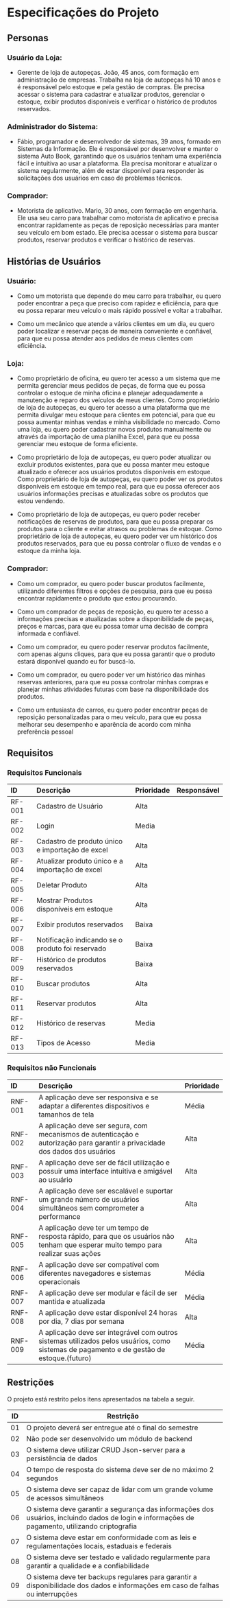 # Especificações do Projeto

## Personas

### Usuário da Loja:
- Gerente de loja de autopeças. João, 45 anos, com formação em administração de empresas. Trabalha na loja de autopeças há 10 anos e é responsável pelo estoque e pela gestão de compras. Ele precisa acessar o sistema para cadastrar e atualizar produtos, gerenciar o estoque, exibir produtos disponíveis e verificar o histórico de produtos reservados.

### Administrador do Sistema:
- Fábio, programador e desenvolvedor de sistemas, 39 anos, formado em Sistemas da Informação. Ele é responsável por desenvolver e manter o sistema Auto Book, garantindo que os usuários tenham uma experiência fácil e intuitiva ao usar a plataforma. Ela precisa monitorar e atualizar o sistema regularmente, além de estar disponível para responder às solicitações dos usuários em caso de problemas técnicos.

### Comprador: 
- Motorista de aplicativo. Mario, 30 anos, com formação em engenharia. Ele usa seu carro para trabalhar como motorista de aplicativo e precisa encontrar rapidamente as peças de reposição necessárias para manter seu veículo em bom estado. Ele precisa acessar o sistema para buscar produtos, reservar produtos e verificar o histórico de reservas.

## Histórias de Usuários

### Usuário:
- Como um motorista que depende do meu carro para trabalhar, eu quero poder encontrar a peça que preciso com rapidez e eficiência, para que eu possa reparar meu veículo o mais rápido possível e voltar a trabalhar.

- Como um mecânico que atende a vários clientes em um dia, eu quero poder localizar e reservar peças de maneira conveniente e confiável, para que eu possa atender aos pedidos de meus clientes com eficiência.

### Loja:
- Como proprietário de oficina, eu quero ter acesso a um sistema que me permita gerenciar meus pedidos de peças, de forma que eu possa controlar o estoque de minha oficina e planejar adequadamente a manutenção e reparo dos veículos de meus clientes.
Como proprietário de loja de autopeças, eu quero ter acesso a uma plataforma que me permita divulgar meu estoque para clientes em potencial, para que eu possa aumentar minhas vendas e minha visibilidade no mercado.
Como uma loja, eu quero poder cadastrar novos produtos manualmente ou através da importação de uma planilha Excel, para que eu possa gerenciar meu estoque de forma eficiente.

- Como proprietário de loja de autopeças, eu quero poder atualizar ou excluir produtos existentes, para que eu possa manter meu estoque atualizado e oferecer aos usuários produtos disponíveis em estoque.
Como proprietário de loja de autopeças, eu quero poder ver os produtos disponíveis em estoque em tempo real, para que eu possa oferecer aos usuários informações precisas e atualizadas sobre os produtos que estou vendendo.

- Como proprietário de loja de autopeças, eu quero poder receber notificações de reservas de produtos, para que eu possa preparar os produtos para o cliente e evitar atrasos ou problemas de estoque.
Como proprietário de loja de autopeças, eu quero poder ver um histórico dos produtos reservados, para que eu possa controlar o fluxo de vendas e o estoque da minha loja.

### Comprador:
- Como um comprador, eu quero poder buscar produtos facilmente, utilizando diferentes filtros e opções de pesquisa, para que eu possa encontrar rapidamente o produto que estou procurando.

- Como um comprador de peças de reposição, eu quero ter acesso a informações precisas e atualizadas sobre a disponibilidade de peças, preços e marcas, para que eu possa tomar uma decisão de compra informada e confiável.

- Como um comprador, eu quero poder reservar produtos facilmente, com apenas alguns cliques, para que eu possa garantir que o produto estará disponível quando eu for buscá-lo.

- Como um comprador, eu quero poder ver um histórico das minhas reservas anteriores, para que eu possa controlar minhas compras e planejar minhas atividades futuras com base na disponibilidade dos produtos.

- Como um entusiasta de carros, eu quero poder encontrar peças de reposição personalizadas para o meu veículo, para que eu possa melhorar seu desempenho e aparência de acordo com minha preferência pessoal

## Requisitos

### Requisitos Funcionais

| ID | Descrição | Prioridade | Responsável |
| :---         |     :---      |          :--- | :---   |
| RF-001 | Cadastro de Usuário | Alta   |  |
| RF-002 | Login       | Media     |  |
| RF-003 | Cadastro de produto único e importação de excel | Alta |  |
| RF-004 | Atualizar produto único e a importação de excel | Alta |  |
| RF-005 | Deletar Produto | Alta |  |
| RF-006 | Mostrar Produtos disponíveis em estoque | Alta |  |
| RF-007 | Exibir produtos reservados | Baixa |  |
| RF-008 | Notificação indicando se o produto foi reservado | Baixa |  |
| RF-009 | Histórico de produtos reservados | Baixa |  |
| RF-010 | Buscar produtos | Alta |  |
| RF-011 | Reservar produtos | Alta |  |
| RF-012 | Histórico de reservas | Media |  |
| RF-013 | Tipos de Acesso | Media |  |

### Requisitos não Funcionais

| ID | Descrição | Prioridade | 
| :---         |     :---      |          :--- |
| RNF-001 | A aplicação deve ser responsiva e se adaptar a diferentes dispositivos e tamanhos de tela | Média   |
| RNF-002 |A aplicação deve ser segura, com mecanismos de autenticação e autorização para garantir a privacidade dos dados dos usuários | Alta     |
| RNF-003 | A aplicação deve ser de fácil utilização e possuir uma interface intuitiva e amigável ao usuário | Alta |
| RNF-004 | A aplicação deve ser escalável e suportar um grande número de usuários simultâneos sem comprometer a performance | Alta |
| RNF-005 | A aplicação deve ter um tempo de resposta rápido, para que os usuários não tenham que esperar muito tempo para realizar suas ações | Alta |
| RNF-006 | A aplicação deve ser compatível com diferentes navegadores e sistemas operacionais | Média |
| RNF-007 | A aplicação deve ser modular e fácil de ser mantida e atualizada | Média |
| RNF-008 | A aplicação deve estar disponível 24 horas por dia, 7 dias por semana | Alta |
| RNF-009 | A aplicação deve ser integrável com outros sistemas utilizados pelos usuários, como sistemas de pagamento e de gestão de estoque.(futuro) | Média |

## Restrições

O projeto está restrito pelos itens apresentados na tabela a seguir.

|ID| Restrição                                             |
|--|-------------------------------------------------------|
|01| O projeto deverá ser entregue até o final do semestre |
|02| Não pode ser desenvolvido um módulo de backend        |
|03| O sistema deve utilizar CRUD Json-server para a persistência de dados |
|04| O tempo de resposta do sistema deve ser de no máximo 2 segundos |
|05| O sistema deve ser capaz de lidar com um grande volume de acessos simultâneos |
|06| O sistema deve garantir a segurança das informações dos usuários, incluindo dados de login e informações de pagamento, utilizando criptografia |
|07| O sistema deve estar em conformidade com as leis e regulamentações locais, estaduais e federais |
|08| O sistema deve ser testado e validado regularmente para garantir a qualidade e a confiabilidade |
|09| O sistema deve ter backups regulares para garantir a disponibilidade dos dados e informações em caso de falhas ou interrupções |
